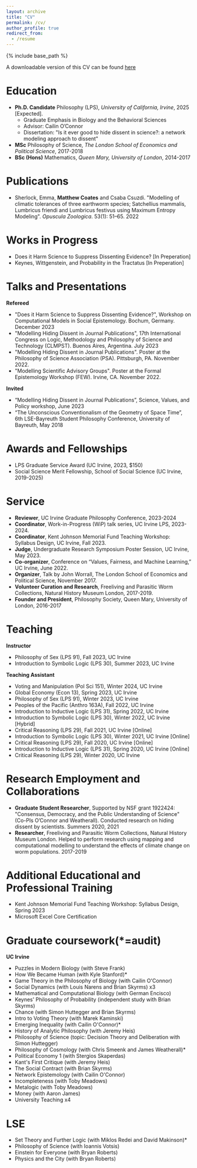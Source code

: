 ```yaml
---
layout: archive
title: "CV"
permalink: /cv/
author_profile: true
redirect_from:
  - /resume
---
```


{% include base_path %}

A downloadable version of this CV can be found [here](https://github.com/matthewncoates/CV/blob/b63e5095444dcc26b42fd3372683c5b13f446d04/MatthewCoatesCV.pdf)

Education
======
* **Ph.D. Candidate** Philosophy (LPS), *University of California, Irvine*, 2025 [Expected].
  * Graduate Emphasis in Biology and the Behavioral Sciences
  * Advisor: Cailin O’Connor
  * Dissertation: "Is it ever good to hide dissent in science?: a network modeling approach to dissent"   
* **MSc**  Philosophy of Science, *The London School of Economics and Political Science*, 2017-2018
* **BSc (Hons)** Mathematics, *Queen Mary, University of London*, 2014-2017

Publications
======
* Sherlock, Emma,  **Matthew Coates** and Csaba Csuzdi. "Modelling of climatic tolerances of three earthworm species; Satchellius mammalis, Lumbricus friendi and Lumbricus festivus using Maximum Entropy Modeling". *Opuscula Zoologica*. 53(1): 51–65. 2022

Works in Progress
======
* Does it Harm Science to Suppress Dissenting Evidence? [In Preperation]
* Keynes, Wittgenstein, and Probability in the Tractatus [In Preperation]


Talks and Presentations
======
**Refereed**
* "Does it Harm Science to Suppress Dissenting Evidence?", Workshop on Computational Models in Social Epistemology. Bochum, Germany. December 2023 
* "Modelling Hiding Dissent in Journal Publications", 17th International Congress on Logic, Methodology and Philosophy of Science and Technology (CLMPST). Buenos Aires, Argentina. July 2023
* "Modelling Hiding Dissent in Journal Publications". Poster at the Philosophy of Science Association (PSA). Pittsburgh, PA. November 2022.
* "Modelling Scientific Advisory Groups". Poster at the Formal Epistemology Workshop (FEW). Irvine, CA. November 2022.

**Invited**
* “Modelling Hiding Dissent in Journal Publications”, Science, Values, and Policy workshop, June 2023 
* “The Unconscious Conventionalism of the Geometry of Space Time”, 6th LSE-Bayreuth Student Philosophy Conference, University of Bayreuth, May 2018


Awards and Fellowships
======
* LPS Graduate Service Award (UC Irvine, 2023, $150)
* Social Science Merit Fellowship, School of Social Science (UC Irvine, 2019-2025)


Service
======
* **Reviewer**, UC Irvine Graduate Philosophy Conference, 2023-2024
* **Coordinator**, Work-in-Progress (WiP) talk series, UC Irvine LPS, 2023-2024.
* **Coordinator**, Kent Johnson Memorial Fund Teaching Workshop: Syllabus Design, UC Irvine, Fall 2023.
* **Judge**, Undergraduate Research Symposium Poster Session, UC Irvine, May 2023.
* **Co-organizer**, Conference on “Values, Fairness, and Machine Learning,” UC Irvine, June 2022.
* **Organizer**, Talk by John Worrall, The London School of Economics and Political Science, November 2017.
* **Volunteer Curation and Research**, Freeliving and Parasitic Worm Collections, Natural History Museum London, 2017-2019.
* **Founder and President**, Philosophy Society, Queen Mary, University of London, 2016-2017

Teaching
======
**Instructor**
* Philosophy of Sex (LPS 91), Fall 2023, UC Irvine
* Introduction to Symbolic Logic (LPS 30), Summer 2023, UC Irvine

**Teaching Assistant**
* Voting and Manipulation (Pol Sci 151), Winter 2024, UC Irvine
* Global Economy (Econ 13), Spring 2023, UC Irvine
* Philosophy of Sex (LPS 91), Winter 2023, UC Irvine
* Peoples of the Pacific (Anthro 163A), Fall 2022, UC Irvine
* Introduction to Inductive Logic (LPS 31), Spring 2022, UC Irvine
* Introduction to Symbolic Logic (LPS 30), Winter 2022, UC Irvine [Hybrid]
* Critical Reasoning (LPS 29), Fall 2021, UC Irvine [Online]
* Introduction to Symbolic Logic (LPS 30), Winter 2021, UC Irvine [Online]
* Critical Reasoning (LPS 29), Fall 2020, UC Irvine [Online]
* Introduction to Inductive Logic (LPS 31), Spring 2020, UC Irvine [Online]
* Critical Reasoning (LPS 29), Winter 2020, UC Irvine

Research Employment and Collaborations
======
* **Graduate Student Researcher**, Supported by NSF grant 1922424: "Consensus, Democracy, and the Public Understanding of Science" (Co-PIs O’Connor and Weatherall). Conducted research on hiding dissent by scientists. Summers 2020, 2021
* **Researcher**, Freeliving and Parasitic Worm Collections, Natural History Museum London. Helped to perform research using mapping and computational modelling to understand the effects of climate change on worm populations.  2017-2019

Additional Educational and Professional Training
======
* Kent Johnson Memorial Fund Teaching Workshop: Syllabus Design, Spring 2023
* Microsoft Excel Core Certification

Graduate coursework(*=audit)
======
**UC Irvine**
* Puzzles in Modern Biology (with Steve Frank)
* How We Became Human (with Kyle Stanford)*
* Game Theory in the Philosophy of Biology (with Cailin O'Connor)
* Social Dynamics (with Louis Narens and Brian Skyrms) x3
* Mathematical and Computational Biology (with German Encisco)
* Keynes' Philosophy of Probability (independent study with Brian Skyrms)
* Chance (with Simon Huttegger and Brian Skyrms)
* Intro to Voting Theory (with Marek Kaminski)
* Emerging Inequality (with Cailin O'Connor)*
* History of Analytic Philosophy (with Jeremy Heis)
* Philosophy of Science (topic: Decision Theory and Deliberation with Simon Huttegger) 
* Philosophy of Cosmology (with Chris Smeenk and James Weatherall)*
* Political Economy 1 (with Stergios Skaperdas)
* Kant's First Critique (with Jeremy Heis)
* The Social Contract (with Brian Skyrms)
* Network Epistemology (with Cailin O'Connor)
* Incompleteness (with Toby Meadows)
* Metalogic (with Toby Meadows)
* Money (with Aaron James)
* University Teaching x4

**LSE**
======
* Set Theory and Further Logic (with Miklos Redei and David Makinson)*
* Philosophy of Science (with Ioannis Votsis)
* Einstein for Everyone (with Bryan Roberts)
* Physics and the City (with Bryan Roberts)




